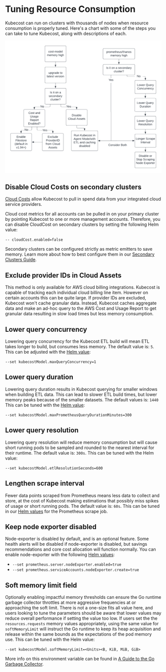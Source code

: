 # Tuning Resource Consumption

Kubecost can run on clusters with thousands of nodes when resource consumption is properly tuned. Here's a chart with some of the steps you can take to tune Kubecost, along with descriptions of each.

![Memory Reduction Steps](/images/resource-consumption.png)

## Disable Cloud Costs on secondary clusters

[Cloud Costs](/install-and-configure/install/cloud-integration/README.md#cloudcost) allow Kubecost to pull in spend data from your integrated cloud service providers.

Cloud cost metrics for all accounts can be pulled in on your primary cluster by pointing Kubecost to one or more management accounts. Therefore, you can disable CloudCost on secondary clusters by setting the following Helm value:

`-- cloudCost.enabled=false`

Secondary clusters can be configured strictly as metric emitters to save memory. Learn more about how to best configure them in our [Secondary Clusters Guide](/install-and-configure/install/multi-cluster/thanos-setup/secondary-clusters.md).

## Exclude provider IDs in Cloud Assets

This method is only available for AWS cloud billing integrations. Kubecost is capable of tracking each individual cloud billing line item. However on certain accounts this can be quite large. If provider IDs are excluded, Kubecost won't cache granular data. Instead, Kubecost caches aggregate data and make an ad-hoc query to the AWS Cost and Usage Report to get granular data resulting in slow load times but less memory consumption.

## Lower query concurrency

Lowering query concurrency for the Kubecost ETL build will mean ETL takes longer to build, but consumes less memory. The default value is: `5`. This can be adjusted with the [Helm value](https://github.com/kubecost/cost-analyzer-helm-chart/blob/v1.93.2/cost-analyzer/values.yaml#L272):

`--set kubecostModel.maxQueryConcurrency=1`

## Lower query duration

Lowering query duration results in Kubecost querying for smaller windows when building ETL data. This can lead to slower ETL build times, but lower memory peaks because of the smaller datasets. The default values is: `1440` This can be tuned with the [Helm value](https://github.com/kubecost/cost-analyzer-helm-chart/blob/fa0b00de5a186e658ccb66792bcdc3b77c4170e9/cost-analyzer/templates/cost-analyzer-deployment-template.yaml#L817):

`--set kubecostModel.maxPrometheusQueryDurationMinutes=300`

## Lower query resolution

Lowering query resolution will reduce memory consumption but will cause short running pods to be sampled and rounded to the nearest interval for their runtime. The default value is: `300s`. This can be tuned with the Helm value:

`--set kubecostModel.etlResolutionSeconds=600`

## Lengthen scrape interval

Fewer data points scraped from Prometheus means less data to collect and store, at the cost of Kubecost making estimations that possibly miss spikes of usage or short running pods. The default value is: `60s`. This can be tuned in our [Helm values](https://github.com/kubecost/cost-analyzer-helm-chart/blob/v1.93.2/cost-analyzer/values.yaml#L389) for the Prometheus scrape job.

## Keep node exporter disabled

Node-exporter is disabled by default, and is an optional feature. Some health alerts will be disabled if node-exporter is disabled, but savings recommendations and core cost allocation will function normally. You can enable node-exporter with the following [Helm values](https://github.com/kubecost/cost-analyzer-helm-chart/blob/v1.93.2/cost-analyzer/values.yaml#L442):

* `--set prometheus.server.nodeExporter.enabled=true`
* `--set prometheus.serviceAccounts.nodeExporter.create=true`

## Soft memory limit field

Optionally enabling impactful memory thresholds can ensure the Go runtime garbage collector throttles at more aggressive frequencies at or approaching the soft limit. There is not a one-size fits all value here, and users looking to tune the parameters should be aware that lower values may reduce overall performance if setting the value too low. If users set the the `resources.requests` memory values appropriately, using the same value for `softMemoryLimit` will instruct the Go runtime to keep its heap acquisition and release within the same bounds as the expectations of the pod memory use. This can be tuned with the Helm value:

`--set kubecostModel.softMemoryLimit=<Units><B, KiB, MiB, GiB>`

More info on this environment variable can be found in [A Guide to the Go Garbage Collector](https://tip.golang.org/doc/gc-guide).
